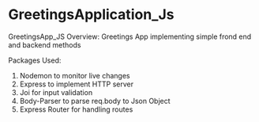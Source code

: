 # GreetingsApplication_Js
GreetingsApp_JS
Overview: Greetings App implementing simple frond end and backend methods

Packages Used:

1. Nodemon to monitor live changes
2. Express to implement HTTP server
3. Joi for input validation
4. Body-Parser to parse req.body to Json Object
5. Express Router for handling routes